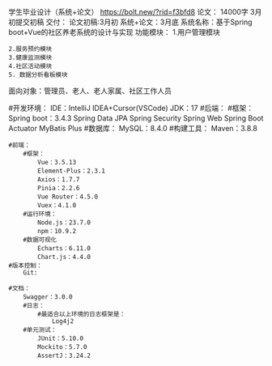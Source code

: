 学生毕业设计（系统+论文）
https://bolt.new/?rid=f3bfd8
论文：
    14000字
    3月初提交初稿
交付：
    论文初稿:3月初
    系统+论文：3月底
系统名称：基于Spring boot+Vue的社区养老系统的设计与实现
功能模块：
    1.用户管理模块
    
    2.服务预约模块
    3.健康监测模块
    4.社区活动模块
    5. 数据分析看板模块
面向对象：管理员、老人、老人家属、社区工作人员

#开发环境：
    IDE：IntelliJ IDEA+Cursor(VSCode)
    JDK：17
    #后端：
        #框架：
            Spring boot：3.4.3
            Spring Data JPA
            Spring Security
            Spring Web
            Spring Boot Actuator
            MyBatis Plus
        #数据库：
            MySQL：8.4.0
        #构建工具：
            Maven：3.8.8
        
    #前端：
        #框架：
            Vue：3.5.13
            Element-Plus：2.3.1
            Axios：1.7.7
            Pinia：2.2.6
            Vue Router：4.5.0
            Vuex：4.1.0
        #运行环境：
            Node.js：23.7.0
            npm：10.9.2
        #数据可视化
            Echarts：6.11.0
            Chart.js：4.4.0
    #版本控制：
        Git:
    
    #文档：
        Swagger：3.0.0
        #日志：
            #最适合以上环境的日志框架是：
                Log4j2
        #单元测试：
            JUnit：5.10.0
            Mockito：5.7.0
            AssertJ：3.24.2
    


